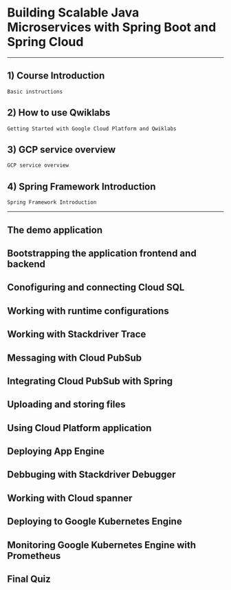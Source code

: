# Building Scalable Java Microservices with Spring Boot and Spring Cloud

---

## 1) Course Introduction
    
    Basic instructions

## 2) How to use Qwiklabs

    Getting Started with Google Cloud Platform and Qwiklabs

## 3) GCP service overview

    GCP service overview

## 4) Spring Framework Introduction

    Spring Framework Introduction

--- 

## The demo application

## Bootstrapping the application frontend and backend

## Conofiguring and connecting Cloud SQL

## Working with runtime configurations 

## Working with Stackdriver Trace

## Messaging with Cloud PubSub

## Integrating Cloud PubSub with Spring

## Uploading and storing files

## Using Cloud Platform application

## Deploying App Engine

## Debbuging with Stackdriver Debugger

## Working with Cloud spanner

## Deploying to Google Kubernetes Engine

## Monitoring Google Kubernetes Engine with Prometheus

## Final Quiz